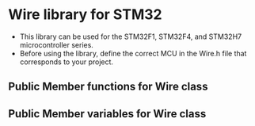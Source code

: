# Wire library for STM32

- This library can be used for the STM32F1, STM32F4, and STM32H7 microcontroller series. 
- Before using the library, define the correct MCU in the Wire.h file that corresponds to your project.

## Public Member functions for Wire class




## Public Member variables for Wire class